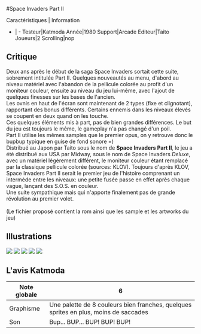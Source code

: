 #Space Invaders Part II

Caractéristiques | Information
- | -
Testeur|Katmoda
Année|1980
Support|Arcade
Editeur|Taito
Joueurs|2
Scrolling|nop

## Critique
Deux ans après le début de la saga Space Invaders sortait cette suite, sobrement intitulée Part II. Quelques nouveautés au menu, d'abord au niveau matériel avec l'abandon de la pellicule colorée au profit d'un moniteur couleur, ensuite au niveau du jeu lui-même, avec l'ajout de quelques finesses sur les bases de l'ancien.<br/>Les ovnis en haut de l'écran sont maintenant de 2 types (fixe et clignotant), rapportant des bonus différents. Certains ennemis dans les niveaux élevés se coupent en deux quand on les touche.<br/>Ces quelques éléments mis à part, pas de bien grandes différences. Le but du jeu est toujours le même, le gameplay n'a pas changé d'un poil.<br/>Part II utilise les mêmes samples que le premier opus, on y retrouve donc le bupbup typique en guise de fond sonore =)<br/>Distribué au Japon par Taito sous le nom de <b>Space Invaders Part II</b>, le jeu a été distribué aux USA par Midway, sous le nom de Space Invaders <i>Deluxe</i>, avec un matériel légèrement différent, le moniteur couleur étant remplacé par la classique pellicule colorée (sources: KLOV). Toujours d'après KLOV, Space Invaders Part II serait le premier jeu de l'histoire comprenant un intermède entre les niveaux: une petite fusée passe en effet après chaque vague, lançant des S.O.S. en couleur.<br/>Une suite sympathique mais qui n'apporte finalement pas de grande révolution au premier volet.<br/><br/>(Le fichier proposé contient la rom ainsi que les sample et les artworks du jeu)

## Illustrations
![](http://www.shmup.com/images/thumbs/img_fiche_1_404.gif)
![](http://www.shmup.com/images/thumbs/img_fiche_2_404.gif)
![](http://www.shmup.com/images/thumbs/img_fiche_3_404.gif)
![](http://www.shmup.com/images/thumbs/)
![](http://www.shmup.com/images/thumbs/)

## L'avis Katmoda
Note globale|6
-|-
Graphisme|Une palette de 8 couleurs bien franches, quelques sprites en plus, moins de saccades
Son|Bup... BUP... BUP! BUP! BUP!
